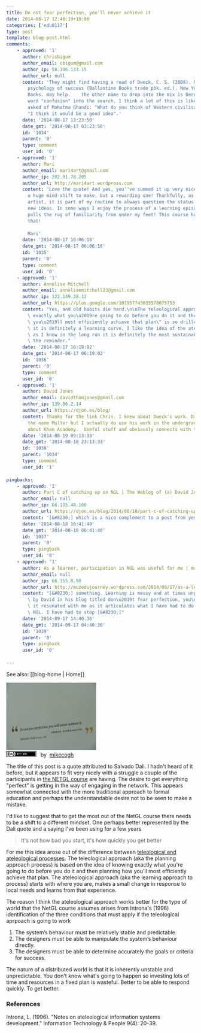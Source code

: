```yaml
---
title: Do not fear perfection, you'll never achieve it
date: 2014-08-17 12:48:19+10:00
categories: ['edu8117']
type: post
template: blog-post.html
comments:
    - approved: '1'
      author: chrisbigum
      author_email: cbigum@gmail.com
      author_ip: 58.106.133.15
      author_url: null
      content: 'They might find having a read of Dweck, C. S. (2008). Mindset : the new
        psychology of success (Ballantine Books trade pbk. ed.). New York: Ballantine
        Books. may help.    The other name to drop into the mix is Derek Muller. Add the
        word "confusion" into the search. I think a lot of this is like the question once
        asked of Mahatma Ghandi: "What do you think of Western civilisation?" He replied,
        "I think it would be a good idea".'
      date: '2014-08-17 13:23:50'
      date_gmt: '2014-08-17 03:23:50'
      id: '1034'
      parent: '0'
      type: comment
      user_id: '0'
    - approved: '1'
      author: Mari
      author_email: mari4art@gmail.com
      author_ip: 202.91.78.205
      author_url: http://mari4art.wordpress.com
      content: 'Love the quote! And yes, you''ve summed it up very nicely here... It is
        a huge mind-shift to make, but a rewarding one! Thankfully, as a (somewhat) rebellious
        artist, it is part of my routine to always question the status quo and adapt to
        new ideas. In some ways I enjoy the process of a learning episode that totally
        pulls the rug of familiarity from under my feet! This course has done exactly
        that!
    
        Mari'
      date: '2014-08-17 16:06:18'
      date_gmt: '2014-08-17 06:06:18'
      id: '1035'
      parent: '0'
      type: comment
      user_id: '0'
    - approved: '1'
      author: Annelise Mitchell
      author_email: annelisemitchell23@gmail.com
      author_ip: 122.149.28.12
      author_url: https://plus.google.com/107957743035578075753
      content: "Yes, and old habits die hard.\n\nThe teleological approach of \"knowing\
        \ exactly what you\u2019re going to do before you do it and then planning how\
        \ you\u2019ll most efficiently achieve that plan\" is so drilled into us that\
        \ it is definitely a learning curve. I like the idea of the ateleological approach\
        \ as I know in the long run it is definitely the most sustainable.\n\nThanks for\
        \ the reminder."
      date: '2014-08-17 16:19:02'
      date_gmt: '2014-08-17 06:19:02'
      id: '1036'
      parent: '0'
      type: comment
      user_id: '0'
    - approved: '1'
      author: David Jones
      author_email: davidthomjones@gmail.com
      author_ip: 139.86.2.14
      author_url: https://djon.es/blog/
      content: Thanks for the link Chris. I knew about Dweck's work. Didn't recognise
        the name Muller but I actually do use his work in the undergrad talk when talking
        about Khan Academy.  Useful stuff and obviously connects with this course.
      date: '2014-08-19 09:13:33'
      date_gmt: '2014-08-18 23:13:33'
      id: '1038'
      parent: '1034'
      type: comment
      user_id: '1'
    
pingbacks:
    - approved: '1'
      author: Part C of catching up on NGL | The Weblog of (a) David Jones
      author_email: null
      author_ip: 66.135.48.166
      author_url: https://djon.es/blog/2014/08/18/part-c-of-catching-up-on-ngl/
      content: '[&#8230;] which is a nice complement to a post from yesterday [&#8230;]'
      date: '2014-08-18 16:41:40'
      date_gmt: '2014-08-18 06:41:40'
      id: '1037'
      parent: '0'
      type: pingback
      user_id: '0'
    - approved: '1'
      author: As a learner, participation in NGL was useful for me | muzedujourney
      author_email: null
      author_ip: 66.155.8.98
      author_url: http://muzedujourney.wordpress.com/2014/09/17/as-a-learner-participation-in-ngl-was-useful-for-me/
      content: "[&#8230;] something. Learning is messy and at times unpredictable. A post\
        \ by David in his blog titled don\u2019t fear perfection, you\u2019ll never reach\
        \ it resonated with me as it articulates what I have had to do as a learner in\
        \ NGL. I have had to stop [&#8230;]"
      date: '2014-09-17 14:40:36'
      date_gmt: '2014-09-17 04:40:36'
      id: '1039'
      parent: '0'
      type: pingback
      user_id: '0'
    
---
```


See also: [[blog-home | Home]]

[![Impossible Perfection by mikecogh, on Flickr](images/5864059008_c945104fdd_m.jpg "Impossible Perfection by mikecogh, on Flickr")](https://www.flickr.com/photos/mikecogh/5864059008/)  
[![Creative Commons Creative Commons Attribution-Share Alike 2.0 Generic License](images/80x15.png "Creative Commons Creative Commons Attribution-Share Alike 2.0 Generic License")](http://creativecommons.org/licenses/by-sa/2.0/)   by  [](https://www.flickr.com/people/mikecogh/)[mikecogh](https://www.flickr.com/people/mikecogh/) [](http://www.imagecodr.org/)

The title of this post is a quote attributed to Salvado Dali. I hadn't heard of it before, but it appears to fit very nicely with a struggle a couple of the participants in [the NETGL course](http://netgl.wordpress.com) are having. The desire to get everything "perfect" is getting in the way of engaging in the network. This appears somewhat connected with the more traditional approach to formal education and perhaps the understandable desire not to be seen to make a mistake.

I'd like to suggest that to get the most out of the NetGL course there needs to be a shift to a different mindset. One perhaps better represented by the Dali quote and a saying I've been using for a few years

> It's not how bad you start, it's how quickly you get better

For me this idea arose out of the difference between [teleological and ateleological processes](/blog2/2009/05/25/teleological-and-ateleological-processes/). The teleological approach (aka the planning approach process) is based on the idea of knowing exactly what you're going to do before you do it and then planning how you'll most efficiently achieve that plan. The ateleological approach (aka the learning approach to process) starts with where you are, makes a small change in response to local needs and learns from that experience.

The reason I think the ateleological approach works better for the type of world that the NetGL course assumes arises from Introna's (1996) identification of the three conditions that must apply if the teleological aprpoach is going to work

1. The system’s behaviour must be relatively stable and predictable.
2. The designers must be able to manipulate the system’s behaviour directly.
3. The designers must be able to determine accurately the goals or criteria for success.

The nature of a distributed world is that it is inherently unstable and unpredictable. You don't know what's going to happen so investing lots of time and resources in a fixed plan is wasteful. Better to be able to respond quickly. To get better.

### References

Introna, L. (1996). "Notes on ateleological information systems development." Information Technology & People 9(4): 20-39.